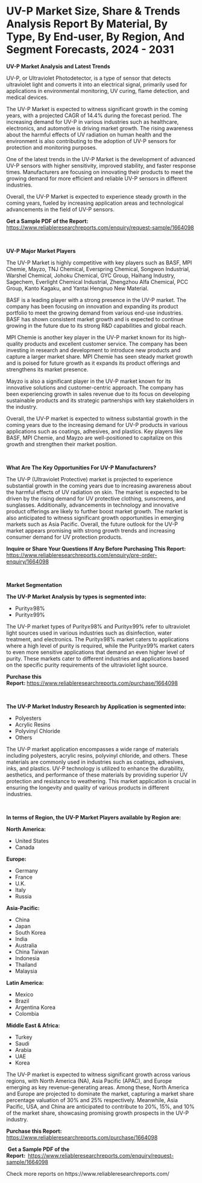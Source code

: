 <p><h1>UV-P Market Size, Share & Trends Analysis Report By Material, By Type, By End-user, By Region, And Segment Forecasts, 2024 - 2031</h1></p><p><strong>UV-P Market Analysis and Latest Trends</strong></p>
<p><p>UV-P, or Ultraviolet Photodetector, is a type of sensor that detects ultraviolet light and converts it into an electrical signal, primarily used for applications in environmental monitoring, UV curing, flame detection, and medical devices.</p><p>The UV-P Market is expected to witness significant growth in the coming years, with a projected CAGR of 14.4% during the forecast period. The increasing demand for UV-P in various industries such as healthcare, electronics, and automotive is driving market growth. The rising awareness about the harmful effects of UV radiation on human health and the environment is also contributing to the adoption of UV-P sensors for protection and monitoring purposes.</p><p>One of the latest trends in the UV-P Market is the development of advanced UV-P sensors with higher sensitivity, improved stability, and faster response times. Manufacturers are focusing on innovating their products to meet the growing demand for more efficient and reliable UV-P sensors in different industries.</p><p>Overall, the UV-P Market is expected to experience steady growth in the coming years, fueled by increasing application areas and technological advancements in the field of UV-P sensors.</p></p>
<p><strong>Get a Sample PDF of the Report:&nbsp;</strong> <a href="https://www.reliableresearchreports.com/enquiry/request-sample/1664098">https://www.reliableresearchreports.com/enquiry/request-sample/1664098</a></p>
<p>&nbsp;</p>
<p><strong>UV-P Major Market Players</strong></p>
<p><p>The UV-P Market is highly competitive with key players such as BASF, MPI Chemie, Mayzo, TNJ Chemical, Everspring Chemical, Songwon Industrial, Warshel Chemical, Johoku Chemical, GYC Group, Haihang Industry, Sagechem, Everlight Chemical Industrial, Zhengzhou Alfa Chemical, PCC Group, Kanto Kagaku, and Yantai Hengnuo New Material.</p><p>BASF is a leading player with a strong presence in the UV-P market. The company has been focusing on innovation and expanding its product portfolio to meet the growing demand from various end-use industries. BASF has shown consistent market growth and is expected to continue growing in the future due to its strong R&D capabilities and global reach.</p><p>MPI Chemie is another key player in the UV-P market known for its high-quality products and excellent customer service. The company has been investing in research and development to introduce new products and capture a larger market share. MPI Chemie has seen steady market growth and is poised for future growth as it expands its product offerings and strengthens its market presence.</p><p>Mayzo is also a significant player in the UV-P market known for its innovative solutions and customer-centric approach. The company has been experiencing growth in sales revenue due to its focus on developing sustainable products and its strategic partnerships with key stakeholders in the industry.</p><p>Overall, the UV-P market is expected to witness substantial growth in the coming years due to the increasing demand for UV-P products in various applications such as coatings, adhesives, and plastics. Key players like BASF, MPI Chemie, and Mayzo are well-positioned to capitalize on this growth and strengthen their market position.</p></p>
<p>&nbsp;</p>
<p><strong>What Are The Key Opportunities For UV-P Manufacturers?</strong></p>
<p><p>The UV-P (Ultraviolet Protective) market is projected to experience substantial growth in the coming years due to increasing awareness about the harmful effects of UV radiation on skin. The market is expected to be driven by the rising demand for UV protective clothing, sunscreens, and sunglasses. Additionally, advancements in technology and innovative product offerings are likely to further boost market growth. The market is also anticipated to witness significant growth opportunities in emerging markets such as Asia Pacific. Overall, the future outlook for the UV-P market appears promising with strong growth trends and increasing consumer demand for UV protection products.</p></p>
<p><strong>Inquire or Share Your Questions If Any Before Purchasing This Report:</strong> <a href="https://www.reliableresearchreports.com/enquiry/pre-order-enquiry/1664098">https://www.reliableresearchreports.com/enquiry/pre-order-enquiry/1664098</a></p>
<p>&nbsp;</p>
<p><strong>Market Segmentation</strong></p>
<p><strong>The UV-P Market Analysis by types is segmented into:</strong></p>
<p><ul><li>Purity≥98%</li><li>Purity≥99%</li></ul></p>
<p><p>The UV-P market types of Purity≥98% and Purity≥99% refer to ultraviolet light sources used in various industries such as disinfection, water treatment, and electronics. The Purity≥98% market caters to applications where a high level of purity is required, while the Purity≥99% market caters to even more sensitive applications that demand an even higher level of purity. These markets cater to different industries and applications based on the specific purity requirements of the ultraviolet light source.</p></p>
<p><strong>Purchase this Report:&nbsp;</strong><a href="https://www.reliableresearchreports.com/purchase/1664098">https://www.reliableresearchreports.com/purchase/1664098</a></p>
<p>&nbsp;</p>
<p><strong>The UV-P Market Industry Research by Application is segmented into:</strong></p>
<p><ul><li>Polyesters</li><li>Acrylic Resins</li><li>Polyvinyl Chloride</li><li>Others</li></ul></p>
<p><p>The UV-P market application encompasses a wide range of materials including polyesters, acrylic resins, polyvinyl chloride, and others. These materials are commonly used in industries such as coatings, adhesives, inks, and plastics. UV-P technology is utilized to enhance the durability, aesthetics, and performance of these materials by providing superior UV protection and resistance to weathering. This market application is crucial in ensuring the longevity and quality of various products in different industries.</p></p>
<p>&nbsp;</p>
<p><strong>In terms of Region, the UV-P Market Players available by Region are:</strong></p>
<p>
    <p> <strong> North America: </strong>
        <ul>
            <li>United States</li>
            <li>Canada</li>
        </ul>
        </p> 
    <p> <strong> Europe: </strong>
        <ul>
            <li>Germany</li>
            <li>France</li>
            <li>U.K.</li>
            <li>Italy</li>
            <li>Russia</li>
        </ul>
        </p> 
    <p> <strong> Asia-Pacific: </strong>
        <ul>
            <li>China</li>
            <li>Japan</li>
            <li>South Korea</li>
            <li>India</li>
            <li>Australia</li>
            <li>China Taiwan</li>
            <li>Indonesia</li>
            <li>Thailand</li>
            <li>Malaysia</li>
        </ul>
        </p> 
    <p> <strong> Latin America: </strong>
        <ul>
            <li>Mexico</li>
            <li>Brazil</li>
            <li>Argentina Korea</li>
            <li>Colombia</li>
        </ul>
        </p> 
    <p> <strong> Middle East & Africa: </strong>
        <ul>
            <li>Turkey</li>
            <li>Saudi</li>
            <li>Arabia</li>
            <li>UAE</li>
            <li>Korea</li>
        </ul>
    </p>
    </p>
<p><p>The UV-P market is expected to witness significant growth across various regions, with North America (NA), Asia Pacific (APAC), and Europe emerging as key revenue-generating areas. Among these, North America and Europe are projected to dominate the market, capturing a market share percentage valuation of 30% and 25% respectively. Meanwhile, Asia Pacific, USA, and China are anticipated to contribute to 20%, 15%, and 10% of the market share, showcasing promising growth prospects in the UV-P industry.</p></p>
<p><strong>Purchase this Report: </strong><a href="https://www.reliableresearchreports.com/purchase/1664098">https://www.reliableresearchreports.com/purchase/1664098</a></p>
<p>&nbsp;<strong>Get a Sample PDF of the Report:&nbsp;&nbsp;</strong><a href="https://www.reliableresearchreports.com/enquiry/request-sample/1664098">https://www.reliableresearchreports.com/enquiry/request-sample/1664098</a></p>
<p><strong></strong></p>
<p>Check more reports on https://www.reliableresearchreports.com/</p>